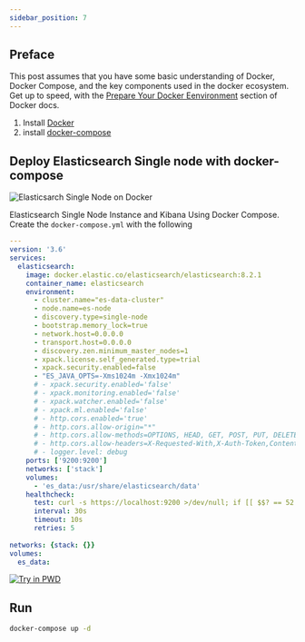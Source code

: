 ```yaml
---
sidebar_position: 7
---
```

## Preface

This post assumes that you have some basic understanding of Docker, Docker Compose, and the key components used in the docker ecosystem. Get up to speed, with the [Prepare Your Docker Eenvironment](https://docs.docker.com/get-started/#prepare-your-docker-environment) section of Docker docs.

1. Install [Docker](https://docs.docker.com/install/linux/docker-ce/ubuntu/)
2. install [docker-compose](https://docs.docker.com/compose/install/)

## Deploy Elasticsearch Single node with docker-compose

![Elasticsarch Single Node on Docker](https://raw.githubusercontent.com/JinnaBalu/elasticsearch/master/images/elasticsearch.svg)

Elasticsearch Single Node Instance and Kibana Using Docker Compose. Create the `docker-compose.yml` with the following

```yaml
---
version: '3.6'
services:
  elasticsearch:
    image: docker.elastic.co/elasticsearch/elasticsearch:8.2.1
    container_name: elasticsearch
    environment:
      - cluster.name="es-data-cluster"
      - node.name=es-node
      - discovery.type=single-node
      - bootstrap.memory_lock=true
      - network.host=0.0.0.0
      - transport.host=0.0.0.0
      - discovery.zen.minimum_master_nodes=1
      - xpack.license.self_generated.type=trial
      - xpack.security.enabled=false
      - "ES_JAVA_OPTS=-Xms1024m -Xmx1024m"
      # - xpack.security.enabled='false'
      # - xpack.monitoring.enabled='false'
      # - xpack.watcher.enabled='false'
      # - xpack.ml.enabled='false'
      # - http.cors.enabled='true'
      # - http.cors.allow-origin="*"
      # - http.cors.allow-methods=OPTIONS, HEAD, GET, POST, PUT, DELETE
      # - http.cors.allow-headers=X-Requested-With,X-Auth-Token,Content-Type, Content-Length
      # - logger.level: debug
    ports: ['9200:9200']
    networks: ['stack']
    volumes:
      - 'es_data:/usr/share/elasticsearch/data'
    healthcheck:
      test: curl -s https://localhost:9200 >/dev/null; if [[ $$? == 52 ]]; then echo 0; else echo 1; fi
      interval: 30s
      timeout: 10s
      retries: 5
      
networks: {stack: {}}
volumes:
  es_data:
```


[![Try in PWD](https://cdn.rawgit.com/play-with-docker/stacks/cff22438/assets/images/button.png)](http://play-with-docker.com?stack=https://raw.githubusercontent.com/JinnaBalu/elasticsearch/master/single-node/docker-compose.yml)


## Run 

```bash
docker-compose up -d
```


